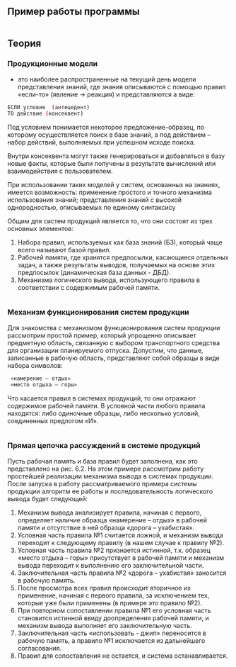 ## Пример работы программы

<img src="" align="center" alt="">

## Теория

### Продукционные модели
- это наиболее распространенные на текущий день модели представления знаний, где знания описываются с помощью правил «если-то» (явление → реакция) и представляются а виде:

```bash
ЕСЛИ условие  (антецедент)
ТО действие (консеквент)
```

Под условием понимается некоторое предложение-образец, по которому осуществляется поиск в базе знаний, а под действием – набор действий, выполняемых при успешном исходе поиска. 

Внутри консеквента могут также генерироваться и добавляться в базу новые факты, которые были получены в результате вычислений или взаимодействия с пользователем.

При использовании таких моделей у систем, основанных на знаниях, имеется возможность:
применение простого и точного механизма использования знаний;
представления знаний с высокой однородностью, описываемых по единому синтаксису

Общим для систем продукций является то, что они состоят из трех основных элементов:
1. Набора правил, используемых как база знаний (БЗ), который чаще всего называют базой правил.
2. Рабочей памяти, где хранятся предпосылки, касающиеся отдельных задач, а также результаты выводов, получаемых на основе этих предпосылок (динамическая база данных - ДБД).
3. Механизма логического вывода, использующего правила в соответствии с содержимым рабочей памяти.

<img src="http://www.habarov.spb.ru/bz/image/ris6_1.gif" align="center" alt="">

### Механизм функционирования систем продукции

Для знакомства с механизмом функционирования систем продукции рассмотрим простой пример, который упрощенно описывает предметную область, связанную с выбором транспортного средства для организации планируемого отпуска.
Допустим, что данные, записанные в рабочую область, представляют собой образцы в виде набора символов:

```bash
 «намерение – отдых»
 «место отдыха – горы»
```

Что касается правил в системах продукций, то они отражают содержимое рабочей памяти. В условной части любого правила находятся:
либо одиночные образцы,
либо несколько условий, соединенных предлогом «И».

<img src="http://www.habarov.spb.ru/bz/image/ris6_2.gif" align="center" alt="">

### Прямая цепочка рассуждений в системе продукций

Пусть рабочая память и база правил будет заполнена, как это представлено на рис. 6.2. На этом примере рассмотрим работу простейшей реализации механизма вывода в системах продукции. После запуска в работу рассматриваемого примера системы продукции алгоритм ее работы и последовательность логического вывода будет следующей:

1. Механизм вывода анализирует правила, начиная с первого, определяет наличие образца «намерение – отдых» в рабочей памяти и отсутствие в ней образца «дорога – ухабистая».
2. Условная часть правила №1 считается ложной, и механизм вывода переходит к следующему правилу (в нашем случае к правилу №2).
3. Условная часть правила №2 признается истинной, т.к. образец «место отдыха – горы» присутствует в рабочей памяти и механизм вывода переходит к выполнению его заключительной части.
4. Заключительная часть правила №2 «дорога – ухабистая» заносится в рабочую память.
5. После просмотра всех правил происходит вторичное их применение, начиная с первого правила, за исключением тех, которые уже были применены (в примере это правило №2).
6. При повторном сопоставлении правила №1 его условная часть становится истинной ввиду доопределения рабочей памяти, и механизм вывода выполняет его заключительную часть.
7. Заключительная часть «использовать - джип» переносится в рабочую память, а правило №1 исключается из дальнейшего согласования.
8. Правил для сопоставления не остается, и система останавливается.

<img src="http://www.habarov.spb.ru/bz/image/ris6_3.gif" align="center" alt="">